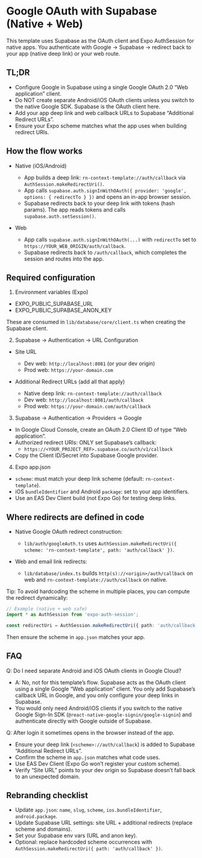 # Google OAuth with Supabase (Native + Web)

This template uses Supabase as the OAuth client and Expo AuthSession for native apps. You authenticate with Google → Supabase → redirect back to your app (native deep link) or your web route.

## TL;DR

- Configure Google in Supabase using a single Google OAuth 2.0 “Web application” client.
- Do NOT create separate Android/iOS OAuth clients unless you switch to the native Google SDK. Supabase is the OAuth client here.
- Add your app deep link and web callback URLs to Supabase “Additional Redirect URLs”.
- Ensure your Expo scheme matches what the app uses when building redirect URIs.

## How the flow works

- Native (iOS/Android)
  - App builds a deep link: `rn-context-template://auth/callback` via `AuthSession.makeRedirectUri()`.
  - App calls `supabase.auth.signInWithOAuth({ provider: 'google', options: { redirectTo } })` and opens an in-app browser session.
  - Supabase redirects back to your deep link with tokens (hash params). The app reads tokens and calls `supabase.auth.setSession()`.

- Web
  - App calls `supabase.auth.signInWithOAuth(...)` with `redirectTo` set to `https://YOUR_WEB_ORIGIN/auth/callback`.
  - Supabase redirects back to `/auth/callback`, which completes the session and routes into the app.

## Required configuration

1) Environment variables (Expo)

- EXPO_PUBLIC_SUPABASE_URL
- EXPO_PUBLIC_SUPABASE_ANON_KEY

These are consumed in `lib/database/core/client.ts` when creating the Supabase client.

2) Supabase → Authentication → URL Configuration

- Site URL
  - Dev web: `http://localhost:8081` (or your dev origin)
  - Prod web: `https://your-domain.com`

- Additional Redirect URLs (add all that apply)
  - Native deep link: `rn-context-template://auth/callback`
  - Dev web: `http://localhost:8081/auth/callback`
  - Prod web: `https://your-domain.com/auth/callback`

3) Supabase → Authentication → Providers → Google

- In Google Cloud Console, create an OAuth 2.0 Client ID of type “Web application”.
- Authorized redirect URIs: ONLY set Supabase’s callback:
  - `https://<YOUR_PROJECT_REF>.supabase.co/auth/v1/callback`
- Copy the Client ID/Secret into Supabase Google provider.

4) Expo app.json

- `scheme`: must match your deep link scheme (default: `rn-context-template`).
- iOS `bundleIdentifier` and Android `package`: set to your app identifiers.
- Use an EAS Dev Client build (not Expo Go) for testing deep links.

## Where redirects are defined in code

- Native Google OAuth redirect construction:
  - `lib/auth/googleAuth.ts` uses `AuthSession.makeRedirectUri({ scheme: 'rn-context-template', path: 'auth/callback' })`.

- Web and email link redirects:
  - `lib/database/index.ts` builds `http(s)://<origin>/auth/callback` on web and `rn-context-template://auth/callback` on native.

Tip: To avoid hardcoding the scheme in multiple places, you can compute the redirect dynamically:

```ts
// Example (native + web safe)
import * as AuthSession from 'expo-auth-session';

const redirectUri = AuthSession.makeRedirectUri({ path: 'auth/callback' });
```

Then ensure the scheme in `app.json` matches your app.

## FAQ

Q: Do I need separate Android and iOS OAuth clients in Google Cloud?

- A: No, not for this template’s flow. Supabase acts as the OAuth client using a single Google “Web application” client. You only add Supabase’s callback URL in Google, and you only configure your deep links in Supabase.
- You would only need Android/iOS clients if you switch to the native Google Sign-In SDK (`@react-native-google-signin/google-signin`) and authenticate directly with Google outside of Supabase.

Q: After login it sometimes opens in the browser instead of the app.

- Ensure your deep link (`<scheme>://auth/callback`) is added to Supabase “Additional Redirect URLs”.
- Confirm the scheme in `app.json` matches what code uses.
- Use EAS Dev Client (Expo Go won’t register your custom scheme).
- Verify “Site URL” points to your dev origin so Supabase doesn’t fall back to an unexpected domain.

## Rebranding checklist

- Update `app.json`: `name`, `slug`, `scheme`, `ios.bundleIdentifier`, `android.package`.
- Update Supabase URL settings: site URL + additional redirects (replace scheme and domains).
- Set your Supabase env vars (URL and anon key).
- Optional: replace hardcoded scheme occurrences with `AuthSession.makeRedirectUri({ path: 'auth/callback' })`.


